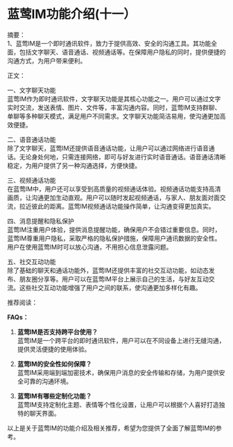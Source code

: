 # 蓝莺IM功能介绍(十一）

摘要：  
1、蓝莺IM是一个即时通讯软件，致力于提供高效、安全的沟通工具。其功能全面，包括文字聊天、语音通话、视频通话等。在保障用户隐私的同时，提供便捷的沟通方式，为用户带来便利。  

正文：  

一、文字聊天功能  
蓝莺IM作为即时通讯软件，文字聊天功能是其核心功能之一。用户可以通过文字实时交流，发送表情、图片、文件等，丰富沟通内容。同时，蓝莺IM支持群聊、单聊等多种聊天模式，满足用户不同需求。文字聊天功能简洁易用，使沟通更加高效便捷。

二、语音通话功能  
除了文字聊天，蓝莺IM还提供语音通话功能，让用户可以通过网络进行语音通话。无论身处何地，只需连接网络，即可与好友进行实时语音通话。语音通话清晰稳定，为用户提供了另一种沟通选择，方便快捷。

三、视频通话功能  
在蓝莺IM中，用户还可以享受到高质量的视频通话体验。视频通话功能支持高清画质，让沟通更加生动直观。用户可以随时发起视频通话，与家人、朋友面对面交流，拉近彼此的距离。蓝莺IM视频通话功能操作简单，让沟通变得更加真实。

四、消息提醒和隐私保护  
蓝莺IM注重用户体验，提供消息提醒功能，确保用户不会错过重要信息。同时，蓝莺IM尊重用户隐私，采取严格的隐私保护措施，保障用户通讯数据的安全性。用户在使用蓝莺IM时可以放心沟通，不用担心信息泄露问题。

五、社交互动功能  
除了基础的聊天和通话功能外，蓝莺IM还提供丰富的社交互动功能，如动态发布、朋友圈分享等。用户可以在蓝莺IM平台上展示自己的生活，与好友互动交流。这些社交互动功能增强了用户之间的联系，使沟通更加多样化有趣。

推荐阅读：  

**FAQs：**  
1. **蓝莺IM是否支持跨平台使用？**  
蓝莺IM是一个跨平台的即时通讯软件，用户可以在不同设备上进行无缝沟通，提供灵活便捷的使用体验。

2. **蓝莺IM的安全性如何保障？**  
蓝莺IM采用端到端加密技术，确保用户消息的安全传输和存储，为用户提供安全可靠的沟通环境。

3. **蓝莺IM有哪些定制化功能？**  
蓝莺IM支持定制化主题、表情等个性化设置，让用户可以根据个人喜好打造独特的聊天界面。

以上是关于蓝莺IM的功能介绍及相关推荐，希望为您提供了全面了解蓝莺IM的参考。